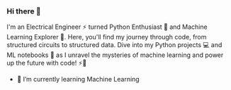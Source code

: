 ### Hi there 👋
I'm an Electrical Engineer ⚡ turned Python Enthusiast 🐍 and Machine Learning Explorer 🤖. Here, you'll find my journey through code, from structured circuits to structured data. Dive into my Python projects 💻 and ML notebooks 📓 as I unravel the mysteries of machine learning and power up the future with code! ⚡🧠
- 🌱 I’m currently learning Machine Learning
<!--
**PranayJagtap06/PranayJagtap06** is a ✨ _special_ ✨ repository because its `README.md` (this file) appears on your GitHub profile.

Here are some ideas to get you started:

- 🔭 I’m currently working on ...
- 🌱 I’m currently learning ...
- 👯 I’m looking to collaborate on ...
- 🤔 I’m looking for help with ...
- 💬 Ask me about ...
- 📫 How to reach me: ...
- 😄 Pronouns: ...
- ⚡ Fun fact: ...
-->
